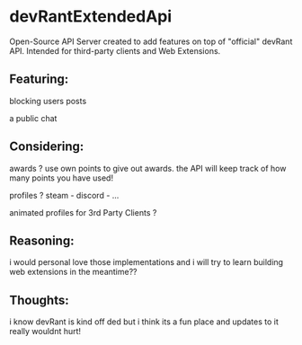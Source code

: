 # devRantExtendedApi
Open-Source API Server created to add features on top of "official" devRant API. Intended for third-party clients and Web Extensions.

## Featuring: 

blocking users posts

a public chat

## Considering:

awards ? use own points to give out awards. the API will keep track of how many points you have used!

profiles ? steam - discord - ...

animated profiles for 3rd Party Clients ?

## Reasoning:

i would personal love those implementations and i will try to learn building web extensions in the meantime??

## Thoughts:

i know devRant is kind off ded but i think its a fun place and updates to it really wouldnt hurt!
